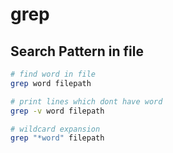 # grep

## Search Pattern in file

```sh
# find word in file
grep word filepath

# print lines which dont have word
grep -v word filepath

# wildcard expansion
grep "*word" filepath
```

